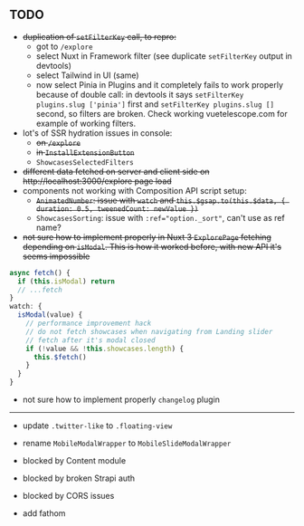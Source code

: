 ## TODO

- ~~duplication of `setFilterKey` call, to repro:~~
  - got to `/explore`
  - select Nuxt in Framework filter (see duplicate `setFilterKey` output in devtools)
  - select Tailwind in UI (same)
  - now select Pinia in Plugins and it completely fails to work properly because of double call: in devtools it says `setFilterKey plugins.slug ['pinia']` first and `setFilterKey plugins.slug []` second, so filters are broken. Check working vuetelescope.com for example of working filters.
- lot's of SSR hydration issues in console:
  - ~~on `/explore`~~
  - ~~in `InstallExtensionButton`~~
  - `ShowcasesSelectedFilters`
- ~~different data fetched on server and client side on http://localhost:3000/explore page load~~
- components not working with Composition API script setup:
  - ~~`AnimatedNumber`: issue with `watch` and `this.$gsap.to(this.$data, { duration: 0.5, tweenedCount: newValue })`~~
  - `ShowcasesSorting`: issue with `:ref="option._sort"`, can't use as ref name?
- ~~not sure how to implement properly in Nuxt 3 `ExplorePage` fetching depending on `isModal`. This is how it worked before, with new API it's seems impossible~~

```js
async fetch() {
  if (this.isModal) return
  // ...fetch
}
watch: {
  isModal(value) {
    // performance improvement hack
    // do not fetch showcases when navigating from Landing slider
    // fetch after it's modal closed
    if (!value && !this.showcases.length) {
      this.$fetch()
    }
  }
}
```

- not sure how to implement properly `changelog` plugin

---

- update `.twitter-like` to `.floating-view`
- rename `MobileModalWrapper` to `MobileSlideModalWrapper`

- blocked by Content module
- blocked by broken Strapi auth
- blocked by CORS issues

- add fathom
